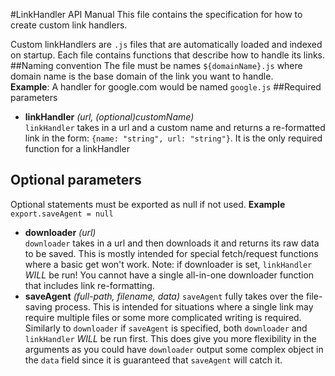 #LinkHandler API Manual
This file contains the specification for how to create custom link handlers. 
  
Custom linkHandlers are `.js` files that are automatically loaded and indexed on startup. Each file contains functions that describe how to handle its links.
##Naming convention
The file must be names `${domainName}.js` where domain name is the base domain of the link you want to handle.   
**Example**: A handler for google.com would be named `google.js`
##Required parameters
* **linkHandler** *(url, (optional)customName)*   
`linkHandler` takes in a url and a custom name and returns a re-formatted link in the form: `{name: "string", url: "string"}`. It is the only required function for a linkHandler
## Optional parameters
Optional statements must be exported as null if not used. **Example** `export.saveAgent = null`
* **downloader** *(url)*  
`downloader` takes in a url and then downloads it and returns its raw data to be saved. This is mostly intended for special fetch/request functions where a basic get won't work. Note: if downloader is set, `linkHandler` *WILL* be run! You cannot have a single all-in-one downloader function that includes link re-formatting.
* **saveAgent** *(full-path, filename, data)*
`saveAgent` fully takes over the file-saving process. This is intended for situations where a single link may require multiple files or some more complicated writing is required. Similarly to `downloader` if `saveAgent` is specified, both `downloader` and `linkHandler` *WILL* be run first. This does give you more flexibility in the arguments as you could have `downloader` output some complex object in the `data` field since it is guaranteed that `saveAgent` will catch it.
